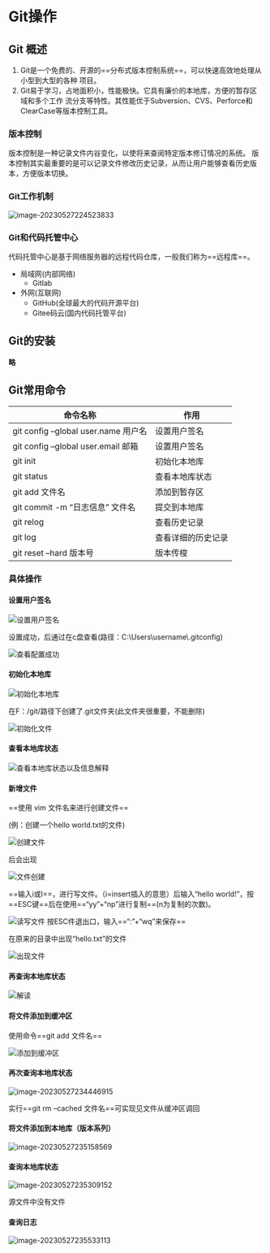 # Git操作

## Git 概述

1. Git是一个免费的、开源的==分布式版本控制系统==，可以快速高效地处理从小型到大型的各种
	项目。
2. Git易于学习，占地面积小，性能极快。它具有廉价的本地库，方便的暂存区域和多个工作
	流分支等特性。其性能优于Subversion、CVS、Perforce和ClearCase等版本控制工具。

### 版本控制

版本控制是一种记录文件内谷变化，以使将来查阅特定版本修订情况的系统。
版本控制其实最重要的是可以记录文件修改历史记录，从而让用户能够查看历史版本，方便版本切换。

### Git工作机制

![image-20230527224523833](image-20230527224523833.png)

### Git和代码托管中心

代码托管中心是基于网络服务器的远程代码仓库，一般我们称为==远程库==。

+ 局域网(内部网络)
	+ Gitlab
+ 外网(互联网)
	+ GitHub(全球最大的代码开源平台)
	+ Gitee码云(国内代码托管平台)

## Git的安装

**略**

## Git常用命令

| 命令名称                            | 作用               |
| ----------------------------------- | ------------------ |
| git config –global user.name 用户名 | 设置用户签名       |
| git config –global user.email 邮箱  | 设置用户签名       |
| git init                            | 初始化本地库       |
| git  status                         | 查看本地库状态     |
| git add 文件名                      | 添加到暂存区       |
| git  commit -m “日志信息” 文件名    | 提交到本地库       |
| git relog                           | 查看历史记录       |
| git log                             | 查看详细的历史记录 |
| git reset –hard 版本号              | 版本传梭           |

### 具体操作

#### 设置用户签名

![设置用户签名](image-20230527230502094.png)

设置成功，后通过在c盘查看(路径：C:\Users\username\\.gitconfig)

![查看配置成功](image-20230527230742267.png)

#### 初始化本地库

![初始化本地库](image-20230527231018602.png)

在F：/git/路径下创建了.git文件夹(此文件夹很重要，不能删除)

![初始化文件](image-20230527231322912.png)

#### 查看本地库状态

![查看本地库状态以及信息解释](image-20230527231755614.png)

#### 新增文件

==使用 vim 文件名来进行创建文件==

(例：创建一个hello world.txt的文件)

![创建文件](image-20230527232235483.png)

后会出现

![文件创建](image-20230527233018924.png)

==输入i或I==，进行写文件。（i=insert插入的意思）后输入“hello world!”，按==ESC键==后在使用==“yy”+“np”进行复制==(n为复制的次数)。

![读写文件](image-20230527233306262.png)
按ESC件退出口，输入==“:”+“wq”来保存==

在原来的目录中出现“hello.txt”的文件

![出现文件](image-20230527233724394.png)

#### 再查询本地库状态

![解读](image-20230527234040139.png)

#### 将文件添加到缓冲区

使用命令==git add 文件名==

![添加到缓冲区](image-20230527234313037.png)

#### 再次查询本地库状态

![image-20230527234446915](image-20230527234446915.png)

实行==git rm –cached 文件名==可实现见文件从缓冲区调回

#### 将文件添加到本地库（版本系列）

![image-20230527235158569](image-20230527235158569.png)

#### 查询本地库状态

![image-20230527235309152](image-20230527235309152.png)

源文件中没有文件

#### 查询日志

![image-20230527235533113](image-20230527235533113.png)
